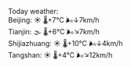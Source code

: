 Today weather:  
Beijing: ☀️   🌡️+7°C 🌬️↓7km/h  
Tianjin: 🌫  🌡️+6°C 🌬️↘7km/h  
Shijiazhuang: ☀️   🌡️+10°C 🌬️↓4km/h  
Tangshan: ☀️   🌡️+4°C 🌬️↘12km/h  
